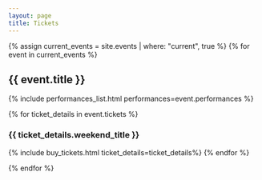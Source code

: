 ```yaml
---
layout: page
title: Tickets
---
```


{% assign current_events = site.events | where: "current", true %}
{% for event in current_events %}

## {{ event.title }}
{% include performances_list.html performances=event.performances %}

{% for ticket_details in event.tickets %}
### {{ ticket_details.weekend_title }}
{% include buy_tickets.html ticket_details=ticket_details%}
{% endfor %}

{% endfor %}
